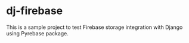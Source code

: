 # dj-firebase
This is a sample project to test Firebase storage integration with Django using Pyrebase package.
